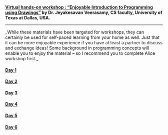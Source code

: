 __[Virtual hands-on workshop : “Enjoyable Introduction to Programming using  Drawings”](http://www.utdallas.edu/~veerasam/kajs/virutal_workshop.docx)  by Dr. Jeyakesavan Veerasamy, CS faculty,
University of Texas at Dallas, USA.__
<hr>
_While these materials have been targeted for workshops, they can certainly be used for self-paced learning from your home as well. Just that it can be more enjoyable experience if you have at least a partner to discuss and exchange ideas! Some background in programming concepts will enable you to enjoy the material – so I recommend you to complete Alice workshop first._

#### [Day 1](https://github.com/UTDallasCSO/content/blob/master/javascript/javascript_day1.mdown)
#### [Day 2](https://github.com/UTDallasCSO/content/blob/master/javascript/javascript_day2.mdown)
#### [Day 3](https://github.com/UTDallasCSO/content/blob/master/javascript/javascript_day3.mdown)
#### [Day 4](https://github.com/UTDallasCSO/content/blob/master/javascript/javascript_day4.mdown)
#### [Day 5](https://github.com/UTDallasCSO/content/blob/master/javascript/javascript_day5.mdown)
#### [Day 6](https://github.com/UTDallasCSO/content/blob/master/javascript/javascript_day6.mdown)
